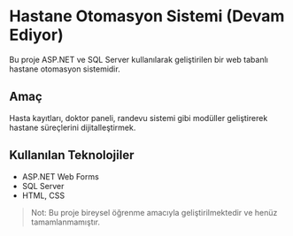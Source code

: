 # Hastane Otomasyon Sistemi (Devam Ediyor)

Bu proje ASP.NET ve SQL Server kullanılarak geliştirilen bir web tabanlı hastane otomasyon sistemidir.

## Amaç
Hasta kayıtları, doktor paneli, randevu sistemi gibi modüller geliştirerek hastane süreçlerini dijitalleştirmek.

## Kullanılan Teknolojiler
- ASP.NET Web Forms
- SQL Server
- HTML, CSS

> Not: Bu proje bireysel öğrenme amacıyla geliştirilmektedir ve henüz tamamlanmamıştır.
